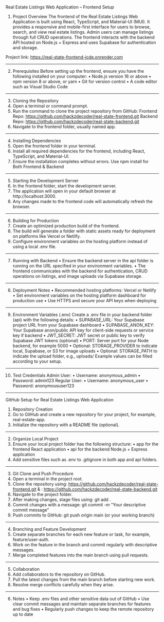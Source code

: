 Real Estate Listings Web Application – Frontend Setup
1. Project Overview
The frontend of the Real Estate Listings Web Application is built using React, TypeScript, and Material-UI (MUI). It provides a responsive and mobile-first interface for users to browse, search, and view real estate listings. Admin users can manage listings through full CRUD operations.
The frontend interacts with the backend API hosted on Node.js + Express and uses Supabase for authentication and storage.

Project link: https://real-state-frontend-jcde.onrender.com
________________________________________
2. Prerequisites
Before setting up the frontend, ensure you have the following installed on your computer:
•	Node.js version 16 or above
•	npm version 8 or above, or yarn
•	Git for version control
•	A code editor such as Visual Studio Code
________________________________________
3. Cloning the Repository
1.	Open a terminal or command prompt.
2.	Run the command to clone the project repository from GitHub: 
Frontend Repo: https://github.com/hackzdecoder/real-state-frontend.git
Backend Repo: https://github.com/hackzdecoder/real-state-backend.git
3.	Navigate to the frontend folder, usually named app.
________________________________________
4. Installing Dependencies
1.	Open the frontend folder in your terminal.
2.	Install all required dependencies for the frontend, including React, TypeScript, and Material-UI.
3.	Ensure the installation completes without errors.
Use  npm install for Both Frontend & Backend
________________________________________
5. Starting the Development Server
1.	In the frontend folder, start the development server.
2.	The application will open in your default browser at http://localhost:3000.
3.	Any changes made to the frontend code will automatically refresh the browser.
________________________________________
6. Building for Production
1.	Create an optimized production build of the frontend.
2.	The build will generate a folder with static assets ready for deployment on platforms like Vercel or Netlify.
3.	Configure environment variables on the hosting platform instead of using a local .env file.
________________________________________
7. Running with Backend
•	Ensure the backend server in the api folder is running on the URL specified in your environment variables.
•	The frontend communicates with the backend for authentication, CRUD operations on listings, and image uploads via Supabase storage.
________________________________________
8. Deployment Notes
•	Recommended hosting platforms: Vercel or Netlify
•	Set environment variables on the hosting platform dashboard for production use
•	Use HTTPS and secure your API keys when deploying
________________________________________
9. Environment Variables (.env)
Create a .env file in your backend folder (api) with the following details:
•	SUPABASE_URL: Your Supabase project URL from your Supabase dashboard
•	SUPABASE_ANON_KEY: Your Supabase anon/public API key for client-side requests or service key if backend
•	JWT_SECRET: JWT secret or public key to verify Supabase JWT tokens (optional)
•	PORT: Server port for your Node backend, for example 5000
•	Optional: STORAGE_PROVIDER to indicate local, Supabase, or S3 for image uploads
•	Optional: STORAGE_PATH to indicate the upload folder, e.g., uploads/
Example values can be filled according to your setup.
________________________________________
10. Test Credentials
Admin User:
•	Username: anonymous_admin
•	Password: admin123
Regular User:
•	Username: anonymous_user
•	Password: anonymoususer123
________________________________________
GitHub Setup for Real Estate Listings Web Application
1. Repository Creation
1.	Go to GitHub and create a new repository for your project, for example, real-estate-app.
2.	Initialize the repository with a README file (optional).
________________________________________
2. Organize Local Project
1.	Ensure your local project folder has the following structure:
•	app for the frontend React application
•	api for the backend Node.js + Express application
2.	Add sensitive files such as .env to .gitignore in both app and api folders.
________________________________________
3. Git Clone and Push Procedure
1.	Open a terminal in the project root.
2.	Clone the repository using: https://github.com/hackzdecoder/real-state-frontend.git & : https://github.com/hackzdecoder/real-state-backend.git 
3.	Navigate to the project folder.
4.	After making changes, stage files using: git add .
5.	Commit changes with a message: git commit -m "Your descriptive commit message"
6.	Push commits to GitHub: git push origin main (or your working branch)
________________________________________
4. Branching and Feature Development
1.	Create separate branches for each new feature or task, for example, feature/user-auth.
2.	Work on the feature in the branch and commit regularly with descriptive messages.
3.	Merge completed features into the main branch using pull requests.
________________________________________
5. Collaboration
1.	Add collaborators to the repository on GitHub.
2.	Pull the latest changes from the main branch before starting new work.
3.	Resolve merge conflicts carefully when they arise.
________________________________________
6. Notes
•	Keep .env files and other sensitive data out of GitHub
•	Use clear commit messages and maintain separate branches for features and bug fixes
•	Regularly push changes to keep the remote repository up to date

